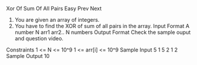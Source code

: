 Xor Of Sum Of All Pairs
Easy  Prev   Next
1. You are given an array of integers.
2. You have to find the XOR of sum of all pairs in the array.
Input Format
A number N
arr1
arr2..
N numbers
Output Format
Check the sample ouput and question video.

Constraints
1 <= N <= 10^9
1 <= arr[i] <= 10^9
Sample Input
5
1
5
2
1
2
Sample Output
10